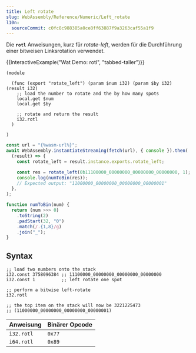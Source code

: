 ```yaml
---
title: Left rotate
slug: WebAssembly/Reference/Numeric/Left_rotate
l10n:
  sourceCommit: c0fc8c988385a0ce8ff63887f9a3263caf55a1f9
---
```


Die **`rotl`** Anweisungen, kurz für _rotate-left_, werden für die Durchführung einer bitweisen Linksrotation verwendet.

{{InteractiveExample("Wat Demo: rotl", "tabbed-taller")}}

```wat interactive-example
(module

  (func (export "rotate_left") (param $num i32) (param $by i32) (result i32)
    ;; load the number to rotate and the by how many spots
    local.get $num
    local.get $by

    ;; rotate and return the result
    i32.rotl
  )

)
```

```js interactive-example
const url = "{%wasm-url%}";
await WebAssembly.instantiateStreaming(fetch(url), { console }).then(
  (result) => {
    const rotate_left = result.instance.exports.rotate_left;

    const res = rotate_left(0b11100000_00000000_00000000_00000000, 1);
    console.log(numToBin(res));
    // Expected output: "11000000_00000000_00000000_00000001"
  },
);

function numToBin(num) {
  return (num >>> 0)
    .toString(2)
    .padStart(32, "0")
    .match(/.{1,8}/g)
    .join("_");
}
```

## Syntax

```wat
;; load two numbers onto the stack
i32.const 3758096384 ;; 11100000_00000000_00000000_00000000
i32.const 1          ;; left rotate one spot

;; perform a bitwise left-rotate
i32.rotl

;; the top item on the stack will now be 3221225473
;; (11000000_00000000_00000000_00000001)
```

| Anweisung  | Binärer Opcode |
| ---------- | -------------- |
| `i32.rotl` | `0x77`         |
| `i64.rotl` | `0x89`         |
